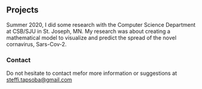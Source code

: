 ## Projects

Summer 2020, I did some research with the Computer Science Department at CSB/SJU in St. Joseph, MN. My research was about creating a mathematical model to visualize and predict the spread of the novel cornavirus, Sars-Cov-2.


### Contact

Do not hesitate to contact mefor more information or suggestions at <steffi.tapsoba@gmail.com> 
